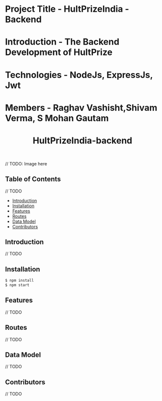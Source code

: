 # Project Title - HultPrizeIndia - Backend
# Introduction - The Backend Development of HultPrize
# Technologies - NodeJs, ExpressJs, Jwt
# Members - Raghav Vashisht,Shivam Verma, S Mohan Gautam

<h1 align="center"> HultPrizeIndia-backend </h1> <br>

// TODO: Image here

## Table of Contents

  // TODO
- [Introduction](#introduction)
- [Installation](#installation)
- [Features](#features)
- [Routes](#routes)
- [Data Model](#data-model)
- [Contributors](#contributors)

## Introduction
// TODO

<!-- ![GitHub last commit](https://img.shields.io/github/last-commit/RymsLabs/Mathagoras-backend)  ![GitHub issues](https://img.shields.io/github/issues/RymsLabs/Mathagoras-backend)  ![GitHub package.json version](https://img.shields.io/github/package-json/v/RymsLabs/Mathagoras-backend)


Mathagoras-backend is the backend for Mathagoras which is an education app aimed at bridging the interaction gap between students and teachers especially in an onling teaching environment. -->

## Installation

```sh
$ npm install
$ npm start
```

## Features

// TODO

## Routes

// TODO

## Data Model

// TODO

## Contributors

// TODO